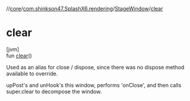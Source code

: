//[core](../../../index.md)/[com.shinkson47.SplashX6.rendering](../index.md)/[StageWindow](index.md)/[clear](clear.md)

# clear

[jvm]\
fun [clear](clear.md)()

Used as an alias for close / dispose, since there was no dispose method available to override. 

 upPost's and unHook's this window, performs 'onClose', and then calls super.clear to decompose the window.
